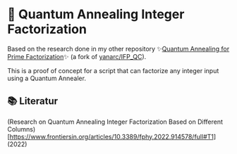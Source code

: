 # 🧮 Quantum Annealing Integer Factorization
Based on the research done in my other repository ✨[Quantum Annealing for Prime Factorization](https://github.com/pow4you/IFP_QC)✨ (a fork of [yanarc/IFP_QC](https://github.com/yanarc/IFP_QC)).

This is a proof of concept for a script that can factorize any integer input using a Quantum Annealer.

## 📚 Literatur
(Research on Quantum Annealing Integer Factorization Based on Different Columns)[https://www.frontiersin.org/articles/10.3389/fphy.2022.914578/full#T1] (2022)

